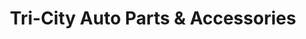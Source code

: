 ---
title: "Tri-City Auto Parts & Accessories"
url: /mamaroneck/tri-city-auto-parts-und-accessories/
shop: Autoteile
---